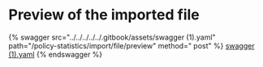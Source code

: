 # Preview of the imported file

{% swagger src="../../../../../.gitbook/assets/swagger (1).yaml" path="/policy-statistics/import/file/preview" method="
post" %}
[swagger (1).yaml](<../../../../../.gitbook/assets/swagger (1).yaml>)
{% endswagger %}
